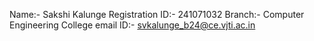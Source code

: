 Name:- Sakshi Kalunge
Registration ID:- 241071032
Branch:- Computer Engineering
College email ID:- svkalunge_b24@ce.vjti.ac.in